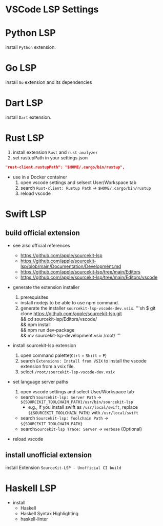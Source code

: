 # VSCode LSP Settings 



# Python LSP
install `Python` extension.



# Go LSP
install `Go` extension and its dependencies



# Dart LSP
install `Dart` extension.



# Rust LSP

1. install extension `Rust` and `rust-analyzer`
2. set rustupPath in your settings.json
 
```json
"rust-client.rustupPath": "$HOME/.cargo/bin/rustup",
```

- use in a Docker container
  1. open vscode settings and selsect User/Workspace tab
  2. search `Rust-client: Rustup Path` -> `$HOME/.cargo/bin/rustup`
  3. reload vscode



# Swift LSP
## build official extension 

- see also official references
  - https://github.com/apple/sourcekit-lsp
  - https://github.com/apple/sourcekit-lsp/blob/main/Documentation/Development.md
  - https://github.com/apple/sourcekit-lsp/tree/main/Editors
  - https://github.com/apple/sourcekit-lsp/tree/main/Editors/vscode


- generate the extension installer
  1. prerequisites
    - install nodejs to be able to use npm command. 
  2. generate the installer `sourcekit-lsp-vscode-dev.vsix`.
'''sh
$ git clone https://github.com/apple/sourcekit-lsp.git \
  && cd sourcekit-lsp/Editors/vscode/ \
  && npm install \
  && npm run dev-package \
  && mv sourcekit-lsp-development.vsix /root/
'''

- install sourcekit-lsp extension
  1. open command palette(`Ctrl` + `Shift` + `P`)
  2. search `Extensions: Install from VSIX` to install the vscode extension from a vsix file.
  3. select `/root/sourcekit-lsp-vscode-dev.vsix`
  
- set language server paths
  1. open vscode settings and select User/Workspace tab
    - search `Sourcekit-lsp: Server Path` -> `${SOURCEKIT_TOOLCHAIN_PATH}/usr/bin/sourcekit-lsp`
      - e.g., if you install swift as `/usr/local/swift`, replace `${SOURCEKIT_TOOLCHAIN_PATH}` with `/usr/local/swift`
    - search `Sourcekit-lsp: Toolchain Path` -> `${SOURCEKIT_TOOLCHAIN_PATH}`
    - search`Sourcekit-lsp Trace: Server` -> `verbose` (Optional)

- reload vscode 


## install unofficial extension
install Extension `SourceKit-LSP - Unofficial CI build`


# Haskell LSP
- install 
  - Haskell
  - Haskell Syntax Highlighting
  - haskell-linter